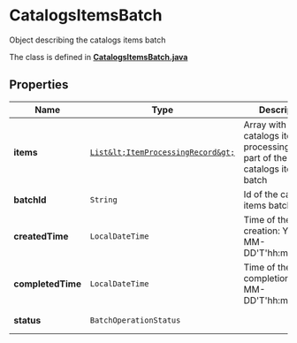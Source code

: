 

# CatalogsItemsBatch

Object describing the catalogs items batch

The class is defined in **[CatalogsItemsBatch.java](../../src/main/java/org/openapitools/model/CatalogsItemsBatch.java)**

## Properties

Name | Type | Description | Notes
------------ | ------------- | ------------- | -------------
**items** | [`List&lt;ItemProcessingRecord&gt;`](ItemProcessingRecord.md) | Array with the catalogs items processing records part of the catalogs items batch |  [optional property]
**batchId** | `String` | Id of the catalogs items batch |  [optional property]
**createdTime** | `LocalDateTime` | Time of the batch creation: YYYY-MM-DD&#39;T&#39;hh:mm:ssTZD |  [optional property] [readonly property]
**completedTime** | `LocalDateTime` | Time of the batch completion: YYYY-MM-DD&#39;T&#39;hh:mm:ssTZD |  [optional property] [readonly property]
**status** | `BatchOperationStatus` |  |  [optional property]







